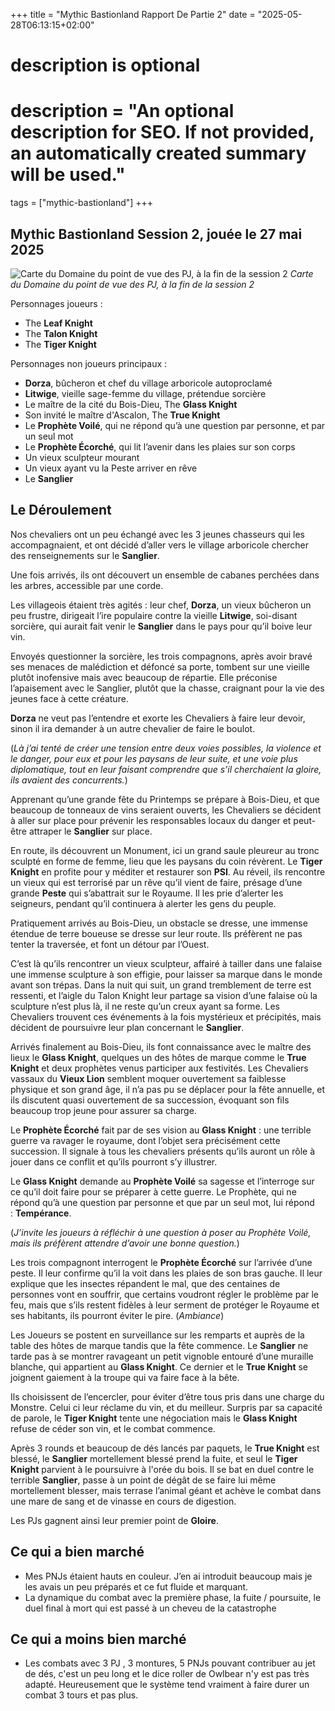+++
title = "Mythic Bastionland Rapport De Partie 2"
date = "2025-05-28T06:13:15+02:00"

#
# description is optional
#
# description = "An optional description for SEO. If not provided, an automatically created summary will be used."

tags = ["mythic-bastionland"]
+++

## Mythic Bastionland Session 2, jouée le 27 mai 2025
![Carte du Domaine du point de vue des PJ, à la fin de la session 2](/images/mythic-bastionland/map_session_2.png)
*Carte du Domaine du point de vue des PJ, à la fin de la session 2*

Personnages joueurs :

- The **Leaf Knight**
- The **Talon Knight**
- The **Tiger Knight**

Personnages non joueurs principaux :

- **Dorza**, bûcheron et chef du village arboricole autoproclamé
- **Litwige**, vieille sage-femme du village, prétendue sorcière
- Le maître de la cité du Bois-Dieu, The **Glass Knight**
- Son invité le maître d'Ascalon, The **True Knight**
- Le **Prophète Voilé**, qui ne répond qu’à une question par personne, et par un seul mot
- Le **Prophète Écorché**, qui lit l’avenir dans les plaies sur son corps
- Un vieux sculpteur mourant
- Un vieux ayant vu la Peste arriver en rêve
- Le **Sanglier**

## Le Déroulement

Nos chevaliers ont un peu échangé avec les 3 jeunes chasseurs qui les accompagnaient, et ont décidé d’aller
vers le village arboricole chercher des renseignements sur le **Sanglier**.

Une fois arrivés, ils ont découvert un ensemble de cabanes perchées dans les arbres, accessible par une corde.

Les villageois étaient très agités : leur chef, **Dorza**, un vieux bûcheron un peu frustre, dirigeait l’ire populaire contre
la vieille **Litwige**, soi-disant sorcière, qui aurait fait venir le **Sanglier** dans le pays pour qu’il boive leur vin.

Envoyés questionner la sorcière, les trois compagnons, après avoir bravé ses menaces de malédiction et défoncé sa porte,
tombent sur une vieille plutôt inofensive mais avec beaucoup de répartie. Elle préconise l’apaisement avec le Sanglier, plutôt que
la chasse, craignant pour la vie des jeunes face à cette créature.

**Dorza** ne veut pas l’entendre et exorte les Chevaliers à faire leur devoir, sinon il ira demander à un autre chevalier de faire le
boulot.

(*Là j’ai tenté de créer une tension entre deux voies possibles, la violence et le danger, pour eux et pour les paysans de leur suite, et une voie plus diplomatique,
tout en leur faisant comprendre que s’il cherchaient la gloire, ils avaient des concurrents.*)

Apprenant qu’une grande fête du Printemps se prépare à Bois-Dieu, et que beaucoup de tonneaux de vins seraient ouverts,
les Chevaliers se décident à aller sur place pour prévenir les responsables locaux du danger et peut-être attraper le **Sanglier** sur place.

En route, ils découvrent un Monument, ici un grand saule pleureur au tronc sculpté en forme de femme, lieu que les paysans du coin révèrent.
Le **Tiger Knight** en profite pour y méditer et restaurer son **PSI**. Au réveil, ils rencontre un vieux qui est terrorisé par un rêve qu’il vient de faire,
présage d’une grande **Peste** qui s’abattrait sur le Royaume. Il les prie d’alerter les seigneurs, pendant qu’il continuera à alerter les gens du peuple.

Pratiquement arrivés au Bois-Dieu, un obstacle se dresse, une immense étendue de terre boueuse se dresse sur leur route. Ils préfèrent ne pas tenter
la traversée, et font un détour par l’Ouest.

C’est là qu’ils rencontrer un vieux sculpteur, affairé à tailler dans une falaise une immense sculpture à son effigie, pour laisser sa marque dans le monde
avant son trépas. Dans la nuit qui suit, un grand tremblement de terre est ressenti, et l’aigle du Talon Knight leur partage sa vision d’une falaise où la
sculpture n’est plus là, il ne reste qu’un creux ayant sa forme. Les Chevaliers trouvent ces événements à la fois mystérieux et précipités, mais décident de poursuivre
leur plan concernant le **Sanglier**.

Arrivés finalement au Bois-Dieu, ils font connaissance avec le maître des lieux le **Glass Knight**, quelques un des hôtes de marque comme le **True Knight** et deux
prophètes venus participer aux festivités. Les Chevaliers vassaux du **Vieux Lion** semblent moquer ouvertement sa faiblesse physique et son grand âge, il n’a pas pu
se déplacer pour la fête annuelle, et ils discutent quasi ouvertement de sa succession, évoquant son fils beaucoup trop jeune pour assurer sa charge.

Le **Prophète Écorché** fait par de ses vision au **Glass Knight** : une terrible guerre va ravager le royaume, dont l’objet sera précisément cette succession. Il signale
à tous les chevaliers présents qu’ils auront un rôle à jouer dans ce conflit et qu’ils pourront s’y illustrer.

Le **Glass Knight** demande au **Prophète Voilé** sa sagesse et l’interroge sur ce qu’il doit faire pour se préparer à cette guerre. Le Prophète, qui ne répond qu’à une question
par personne et que par un seul mot, lui répond : **Tempérance**.

(*J’invite les joueurs à réfléchir à une question à poser au Prophète Voilé, mais ils préfèrent attendre d’avoir une bonne question.*)

Les trois compagnont interrogent le **Prophète Écorché** sur l’arrivée d’une peste. Il leur confirme qu’il la voit dans les plaies de son bras gauche. Il leur explique que les insectes
répandent le mal, que des centaines de personnes vont en souffrir, que certains voudront régler le problème par le feu, mais que s’ils restent fidèles à leur serment de protéger
le Royaume et ses habitants, ils pourront éviter le pire. (*Ambiance*)

Les Joueurs se postent en surveillance sur les remparts et auprès de la table des hôtes de marque tandis que la fête commence. Le **Sanglier** ne tarde pas à se montrer
ravageant un petit vignoble entouré d’une muraille blanche, qui appartient au **Glass Knight**. Ce dernier et le **True Knight** se joignent gaiement à la troupe qui va faire face
à la bête.

Ils choisissent de l’encercler, pour éviter d’être tous pris dans une charge du Monstre. Celui ci leur réclame du vin, et du meilleur. Surpris par sa capacité de parole,
le **Tiger Knight** tente une négociation mais le **Glass Knight** refuse de céder son vin, et le combat commence.

Après 3 rounds et beaucoup de dés lancés par paquets, le **True Knight** est blessé, le **Sanglier** mortellement blessé prend la fuite, et seul le **Tiger Knight** parvient à
le poursuivre à l'orée du bois. Il se bat en duel contre le terrible **Sanglier**, passe à un point de dégât de se faire lui même mortellement blesser, mais terrase l’animal géant
et achève le combat dans une mare de sang et de vinasse en cours de digestion.

Les PJs gagnent ainsi leur premier point de **Gloire**.


## Ce qui a bien marché

- Mes PNJs étaient hauts en couleur. J’en ai introduit beaucoup mais je les avais un peu préparés et ce fut fluide et marquant.
- La dynamique du combat avec la première phase, la fuite / poursuite, le duel final à mort qui est passé à un cheveu de la catastrophe

## Ce qui a moins bien marché

- Les combats avec 3 PJ , 3 montures, 5 PNJs pouvant contribuer au jet de dés, c'est un peu long et le dice roller de Owlbear n'y est pas très adapté. Heureusement que le système
tend vraiment à faire durer un combat 3 tours et pas plus.
